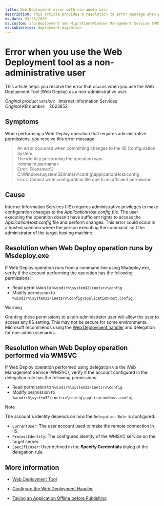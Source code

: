 ```yaml
---
title: Web Deployment error with non-admin user
description: This article provides a resolution to error message when performing a Web Deploy operation that requires administrative permissions.
ms.date: 03/23/2020
ms.custom: sap:Deployment and Migration\Windows Management Service (WMSVC)
ms.subservice: deployment-migration
---
```

# Error when you use the Web Deployment tool as a non-administrative user

This article helps you resolve the error that occurs when you use the Web Deployment Tool (Web Deploy) as a non-administrative user.

_Original product version:_ &nbsp; Internet Information Services  
_Original KB number:_ &nbsp; 2023852

## Symptoms

When performing a Web Deploy operation that requires administrative permissions, you receive this error message:

> An error occurred when committing changes to the IIS Configuration System  
> The identity performing the operation was  
> <domain\username>  
> Error: Filename:\\\\?  
> C:\Windows\system32\inetsrv\config\applicationHost.config  
> Error: Cannot write configuration file due to insufficient permission

## Cause

Internet Information Services (IIS) requires administrative privileges to make configuration changes to the *ApplicationHost.config file*. The user executing the operation doesn't have sufficient rights to access the *ApplicationHost.config* file and perform changes. This error could occur in a hosted scenario where the person executing the command isn't the administrator of the target hosting machine.  

## Resolution when Web Deploy operation runs by Msdeploy.exe

If Web Deploy operation runs from a command line using Msdeploy.exe, verify if the account performing the operation has the following permissions:

- Read permission to `%windir%\system32\inetsrv\config`
- Modify permission to `%windir%\system32\inetsrv\config\applicationHost.config`.

> [!WARNING]
> Granting these permissions to a non-administrator user will allow the user to access any IIS setting. This may not be secure for some environments. Microsoft recommends using the [Web Deployment handler](/iis/publish/using-web-deploy/configure-the-web-deployment-handler) and delegation for non-admin scenarios.

## Resolution when Web Deploy operation performed via WMSVC

If Web Deploy operation performed using delegation via the Web Management Service (WMSVC), verify if the account configured in the delegation rule has the following permissions:

- Read permission to `%windir%\system32\inetsrv\config`.
- Modify permission to `%windir%\system32\inetsrv\config\applicationHost.config`.

> [!NOTE]
> The account's identity depends on how the `Delegation Rule` is configured:
> - `CurrentUser`: The user account used to make the remote connection in IIS. 
> - `ProcessIdentity`: The configured identity of the WMSVC service on the target server.
> - `SpecificUser`: User defined in the **Specify Credentials** dialog of the delegation rule.

## More information

- [Web Deployment Tool](/previous-versions/windows/it-pro/windows-server-2008-R2-and-2008/dd568996(v=ws.10))

- [Configure the Web Deployment Handler](/iis/publish/using-web-deploy/configure-the-web-deployment-handler)

- [Taking an Application Offline before Publishing](/iis/publish/deploying-application-packages/taking-an-application-offline-before-publishing)
